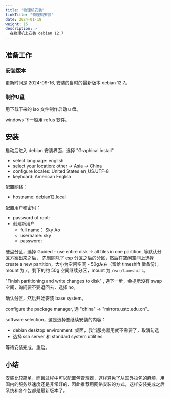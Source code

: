 ```yaml
---
title: "物理机安装"
linkTitle: "物理机安装"
date: 2024-01-18
weight: 15
description: >
  在物理机上安装 debian 12.7
---
```



## 准备工作

### 安装版本

更新时间是 2024-09-16, 安装的当时的最新版本 debian 12.7。

### 制作U盘

用下载下来的 iso 文件制作启动 u 盘。

windows 下一般用 refus 软件。

## 安装

启动后进入 debian 安装界面，选择 "Graphical install"

- select language: english
- select your location: other -> Asia -> China
- configure locales: United States en_US.UTF-8
- keyboard: American English

配置网络：

 - hostname: debian12.local 

配置用户和密码：

 - password of root: 
 - 创建新用户
   - full name： Sky Ao
   - username: sky
   - password:


硬盘分区，选择 Guided - use entire disk -> all files in one partition, 等默认分区方案出来之后， 先删除除了 esp 分区之后的分区，然后在空闲空间上选择 create a new partition，大小为空闲空间 - 50g左右（留给 timeshift 做备份）， mount 为 `/`。剩下的约 50g 空间继续分区，mount 为 `/var/timeshift`。


"Finish partitioning and write changes to disk" , 选下一步，会提示没有 swap 空间，询问要不要退回去，选择 no。

确认分区，然后开始安装 base system。

configure the package manager, 选 "china" -> "mirrors.ustc.edu.cn"。

software selection，这是选择要继续安装的内容：

- debian desktop environment: 桌面，我当服务器用就不需要了，取消勾选
- 选择 ssh server 和 standard system utilities

等待安装完成，重启。

## 小结

安装比较简单，而且过程中可以配置包管理器，这样避免了从国外拉包的麻烦，用国内的服务器速度还是非常好的，因此推荐用网络安装的方式，这样安装完成之后系统和各个包都是最新版本了。

